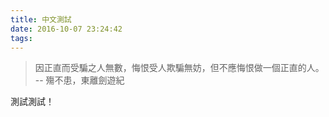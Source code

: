 ```yaml
---
title: 中文測試
date: 2016-10-07 23:24:42
tags:
---
```


> 因正直而受騙之人無數，悔恨受人欺騙無妨，但不應悔恨做一個正直的人。
> -- 殤不患，東離劍遊紀

測試測試！
